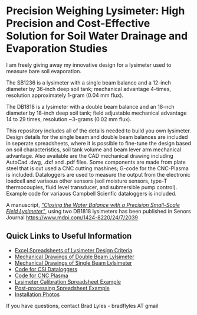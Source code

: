 # Precision Weighing Lysimeter: High Precision and Cost-Effective Solution for Soil Water Drainage and Evaporation Studies

I am freely giving away my innovative design for a lysimeter used to measure bare soil evaporation.

The SB1236 is a lysimeter with a single beam balance and a 12-inch diameter by 36-inch deep soil tank; mechanical advantage 4-times, resolution approximately 1-gram (0.04 mm flux).

The DB1818 is a lysimeter with a double beam balance and an 18-nch diameter by 18-inch deep soil tank; field adjustable mechanical advantage 14 to 29 times, resolution ~3-grams (0.02 mm flux).

This repository includes all of the details needed to build you own lysimeter.  Design details for the single beam and double beam balances are included in seperate spreadsheets, where it is possible to fine-tune the design based on soil characteristics, soil tank volume and beam lever arm mechanical advantage.  Also available are the CAD mechanical drawing including AutoCad .dwg, .dxf and .pdf files.  Some components are made from plate steel that is cut used a CNC cutting mashines; G-code for the CNC-Plasma is included.  Dataloggers are used to measure the output from the electronic loadcell and variaous other sensors (soil moisture sensors, type-T thermocouples, fluid level transducer, and submersible pump control).  Example code for variaous Campbell Scienfic dataloggers is included.

A manuscript, [_"Closing the Water Balance with a Precision Small-Scale Field Lysimeter"_](https://github.com/Lylesimeter/Post-processing-Examples), using two DB1818 lysimeters has been published in Senors Journal https://www.mdpi.com/1424-8220/24/7/2039 

## Quick Links to Useful Information
* [Excel Spreadsheets of Lysimeter Design Criteria](https://github.com/Lylesimeter/Lysimeter-design)
* [Mechanical Drawings of Double Beam Lylsimeter](https://github.com/Lylesimeter/Mechanical-Drawings---DB)
* [Mechanical Drawings of Single Beam Lylsimeter](https://github.com/Lylesimeter/Mechanical-Drawings---SB)
* [Code for CSI Dataloggers](https://github.com/Lylesimeter/Datalogger-Code)
* [Code for CNC Plasma](https://github.com/Lylesimeter/G-Code)
* [Lysimeter Calibration Spreadsheet Example](https://github.com/Lylesimeter/calibration)
* [Post-processing Spreadsheet Example](https://github.com/Lylesimeter/Post-processing-Examples)
* [Installation Photos](https://github.com/Lylesimeter/Installation_Photos)

If you have questions, contact Brad Lyles - bradflyles AT gmail
